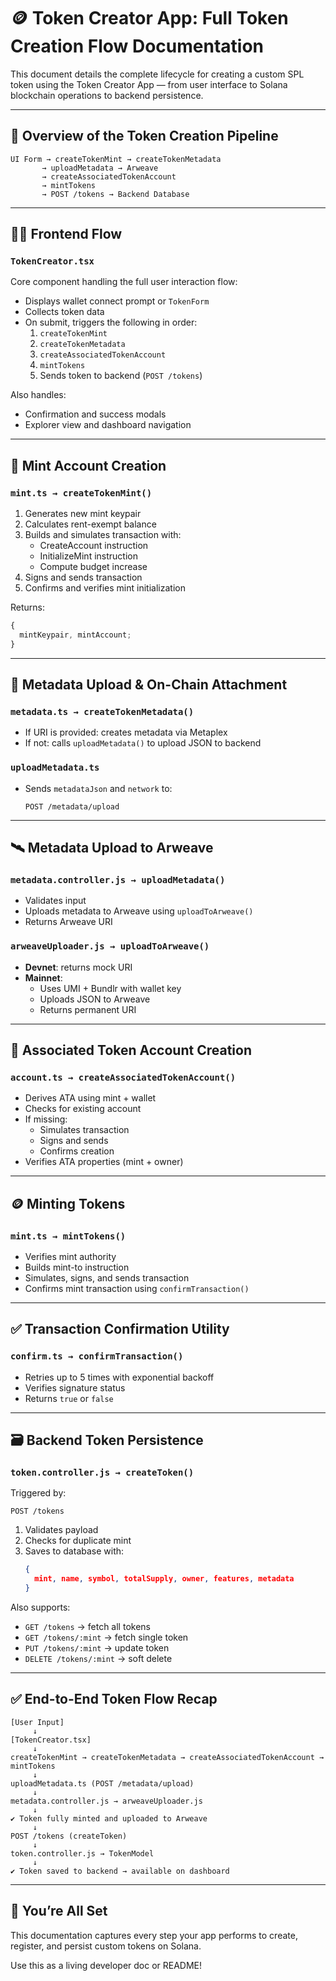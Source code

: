 # 🪙 Token Creator App: Full Token Creation Flow Documentation

This document details the complete lifecycle for creating a custom SPL token using the Token Creator App — from user interface to Solana blockchain operations to backend persistence.

---

## 📐 Overview of the Token Creation Pipeline

```
UI Form → createTokenMint → createTokenMetadata
       → uploadMetadata → Arweave
       → createAssociatedTokenAccount
       → mintTokens
       → POST /tokens → Backend Database
```

---

## 🧑‍💻 Frontend Flow

### `TokenCreator.tsx`

Core component handling the full user interaction flow:

- Displays wallet connect prompt or `TokenForm`
- Collects token data
- On submit, triggers the following in order:
  1. `createTokenMint`
  2. `createTokenMetadata`
  3. `createAssociatedTokenAccount`
  4. `mintTokens`
  5. Sends token to backend (`POST /tokens`)

Also handles:

- Confirmation and success modals
- Explorer view and dashboard navigation

---

## 🔨 Mint Account Creation

### `mint.ts → createTokenMint()`

1. Generates new mint keypair
2. Calculates rent-exempt balance
3. Builds and simulates transaction with:
   - CreateAccount instruction
   - InitializeMint instruction
   - Compute budget increase
4. Signs and sends transaction
5. Confirms and verifies mint initialization

Returns:

```ts
{
  mintKeypair, mintAccount;
}
```

---

## 🎨 Metadata Upload & On-Chain Attachment

### `metadata.ts → createTokenMetadata()`

- If URI is provided: creates metadata via Metaplex
- If not: calls `uploadMetadata()` to upload JSON to backend

### `uploadMetadata.ts`

- Sends `metadataJson` and `network` to:
  ```http
  POST /metadata/upload
  ```

---

## 🛰️ Metadata Upload to Arweave

### `metadata.controller.js → uploadMetadata()`

- Validates input
- Uploads metadata to Arweave using `uploadToArweave()`
- Returns Arweave URI

### `arweaveUploader.js → uploadToArweave()`

- **Devnet**: returns mock URI
- **Mainnet**:
  - Uses UMI + Bundlr with wallet key
  - Uploads JSON to Arweave
  - Returns permanent URI

---

## 👜 Associated Token Account Creation

### `account.ts → createAssociatedTokenAccount()`

- Derives ATA using mint + wallet
- Checks for existing account
- If missing:
  - Simulates transaction
  - Signs and sends
  - Confirms creation
- Verifies ATA properties (mint + owner)

---

## 🪙 Minting Tokens

### `mint.ts → mintTokens()`

- Verifies mint authority
- Builds mint-to instruction
- Simulates, signs, and sends transaction
- Confirms mint transaction using `confirmTransaction()`

---

## ✅ Transaction Confirmation Utility

### `confirm.ts → confirmTransaction()`

- Retries up to 5 times with exponential backoff
- Verifies signature status
- Returns `true` or `false`

---

## 🗃️ Backend Token Persistence

### `token.controller.js → createToken()`

Triggered by:

```http
POST /tokens
```

1. Validates payload
2. Checks for duplicate mint
3. Saves to database with:
   ```json
   {
     mint, name, symbol, totalSupply, owner, features, metadata
   }
   ```

Also supports:

- `GET /tokens` → fetch all tokens
- `GET /tokens/:mint` → fetch single token
- `PUT /tokens/:mint` → update token
- `DELETE /tokens/:mint` → soft delete

---

## ✅ End-to-End Token Flow Recap

```plaintext
[User Input]
     ↓
[TokenCreator.tsx]
     ↓
createTokenMint → createTokenMetadata → createAssociatedTokenAccount → mintTokens
     ↓
uploadMetadata.ts (POST /metadata/upload)
     ↓
metadata.controller.js → arweaveUploader.js
     ↓
✔ Token fully minted and uploaded to Arweave
     ↓
POST /tokens (createToken)
     ↓
token.controller.js → TokenModel
     ↓
✔ Token saved to backend → available on dashboard
```

---

## 🎉 You’re All Set

This documentation captures every step your app performs to create, register, and persist custom tokens on Solana.

Use this as a living developer doc or README!
